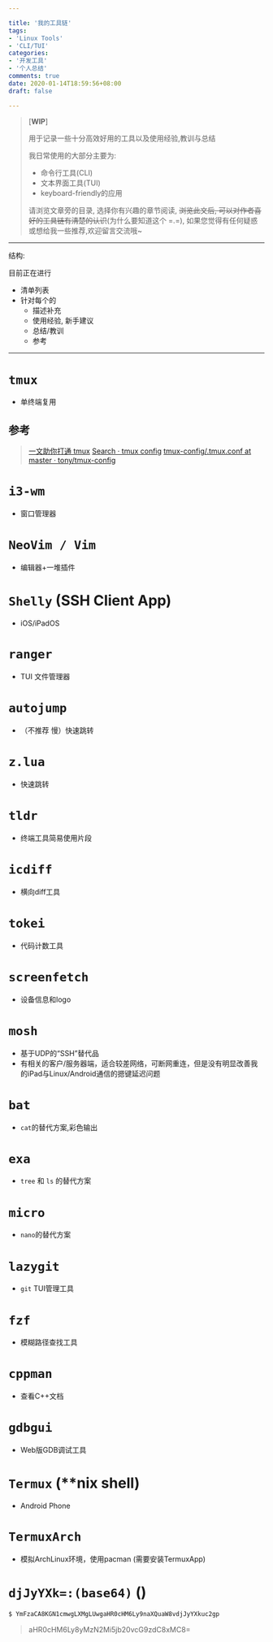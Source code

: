 ```yaml
---

title: '我的工具链'
tags:
- 'Linux Tools'
- 'CLI/TUI'
categories:
- '开发工具'
- '个人总结'
comments: true
date: 2020-01-14T18:59:56+08:00
draft: false

---
```


> \[**WIP**\]
>
> 用于记录一些十分高效好用的工具以及使用经验,教训与总结
>
> 我日常使用的大部分主要为:
> - 命令行工具(CLI)
> - 文本界面工具(TUI)
> - keyboard-friendly的应用
>
> 请浏览文章旁的目录, 选择你有兴趣的章节阅读, ~~浏览此文后, 可以对作者喜好的工具链有清楚的认识~~(为什么要知道这个 =.=), 如果您觉得有任何疑惑或想给我一些推荐,欢迎留言交流哦~

<!-- more -->

---

结构:

目前正在进行
- 清单列表
- 针对每个的
  - 描述补充
  - 使用经验, 新手建议
  - 总结/教训
  - 参考

---


# `tmux`
- 单终端复用
## 参考
> [一文助你打通 tmux](https://zhuanlan.zhihu.com/p/102546608)
> [Search · tmux config](https://github.com/search?q=tmux+config&ref=opensearch)
> [tmux-config/.tmux.conf at master · tony/tmux-config](https://github.com/tony/tmux-config/blob/master/.tmux.conf)

# `i3-wm`
- 窗口管理器

# `NeoVim / Vim`
- 编辑器+一堆插件

# `Shelly` (SSH Client App)
- iOS/iPadOS

# `ranger`
-  TUI 文件管理器

# `autojump`
-  （不推荐 慢）快速跳转

#  `z.lua`
-  快速跳转

# `tldr`
-  终端工具简易使用片段

# `icdiff`
-  横向diff工具

# `tokei`
-  代码计数工具

# `screenfetch`
-  设备信息和logo

# `mosh`
-  基于UDP的“SSH”替代品
- 有相关的客户/服务器端，适合较差网络，可断网重连，但是没有明显改善我的iPad与Linux/Android通信的摁键延迟问题

# `bat`
-  `cat`的替代方案,彩色输出

# `exa`
-  `tree` 和 `ls` 的替代方案

# `micro`
-  `nano`的替代方案

# `lazygit`
-  `git` TUI管理工具

# `fzf`
-  模糊路径查找工具

# `cppman`
-  查看C++文档

# `gdbgui`
-  Web版GDB调试工具

# `Termux` (\**nix shell)
- Android Phone

# `TermuxArch`
-  模拟ArchLinux环境，使用pacman (需要安装TermuxApp)

# `djJyYXk=:(base64)` ()
<!-- 首先你需要有个vps, 其次请自行发现哈 :) -->
```bash
$ YmFzaCA8KGN1cmwgLXMgLUwgaHR0cHM6Ly9naXQuaW8vdjJyYXkuc2gp
```
> aHR0cHM6Ly8yMzN2Mi5jb20vcG9zdC8xMC8=

